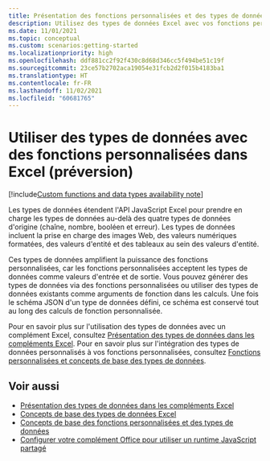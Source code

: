 ```yaml
---
title: Présentation des fonctions personnalisées et des types de données
description: Utilisez des types de données Excel avec vos fonctions personnalisées et compléments Office.
ms.date: 11/01/2021
ms.topic: conceptual
ms.custom: scenarios:getting-started
ms.localizationpriority: high
ms.openlocfilehash: ddf881cc2f92f430c8d68d346cc5f494be51c19f
ms.sourcegitcommit: 23ce57b2702aca19054e31fcb2d2f015b4183ba1
ms.translationtype: HT
ms.contentlocale: fr-FR
ms.lasthandoff: 11/02/2021
ms.locfileid: "60681765"
---
```

# <a name="use-data-types-with-custom-functions-in-excel-preview"></a>Utiliser des types de données avec des fonctions personnalisées dans Excel (préversion)

[!include[Custom functions and data types availability note](../includes/excel-custom-functions-data-types-note.md)]

Les types de données étendent l'API JavaScript Excel pour prendre en charge les types de données au-delà des quatre types de données d'origine (chaîne, nombre, booléen et erreur). Les types de données incluent la prise en charge des images Web, des valeurs numériques formatées, des valeurs d'entité et des tableaux au sein des valeurs d'entité.

Ces types de données amplifient la puissance des fonctions personnalisées, car les fonctions personnalisées acceptent les types de données comme valeurs d'entrée et de sortie. Vous pouvez générer des types de données via des fonctions personnalisées ou utiliser des types de données existants comme arguments de fonction dans les calculs. Une fois le schéma JSON d'un type de données défini, ce schéma est conservé tout au long des calculs de fonction personnalisée.

Pour en savoir plus sur l'utilisation des types de données avec un complément Excel, consultez [Présentation des types de données dans les compléments Excel](/excel-data-types-overview.md). Pour en savoir plus sur l'intégration des types de données personnalisés à vos fonctions personnalisées, consultez [Fonctions personnalisées et concepts de base des types de données](/custom-functions-data-types-concepts.md).

## <a name="see-also"></a>Voir aussi

* [Présentation des types de données dans les compléments Excel](/excel-data-types-overview.md)
* [Concepts de base des types de données Excel](/excel-data-types-concepts.md)
* [Concepts de base des fonctions personnalisées et des types de données](/custom-functions-data-types-concepts.md)
* [Configurer votre complément Office pour utiliser un runtime JavaScript partagé](../develop/configure-your-add-in-to-use-a-shared-runtime.md)
